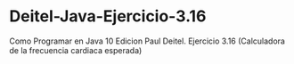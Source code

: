 # Deitel-Java-Ejercicio-3.16
Como Programar en Java 10 Edicion Paul Deitel. Ejercicio 3.16 (Calculadora de la frecuencia cardiaca esperada)
